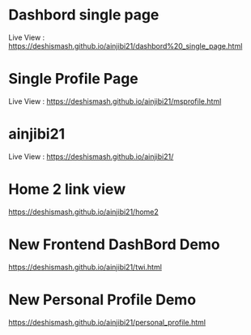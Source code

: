 # Dashbord single page

Live View : https://deshismash.github.io/ainjibi21/dashbord%20_single_page.html
# Single Profile Page
Live View : https://deshismash.github.io/ainjibi21/msprofile.html

# ainjibi21
Live View : https://deshismash.github.io/ainjibi21/

# Home 2 link view
https://deshismash.github.io/ainjibi21/home2

# New Frontend DashBord Demo
https://deshismash.github.io/ainjibi21/twi.html

# New Personal Profile Demo
https://deshismash.github.io/ainjibi21/personal_profile.html

